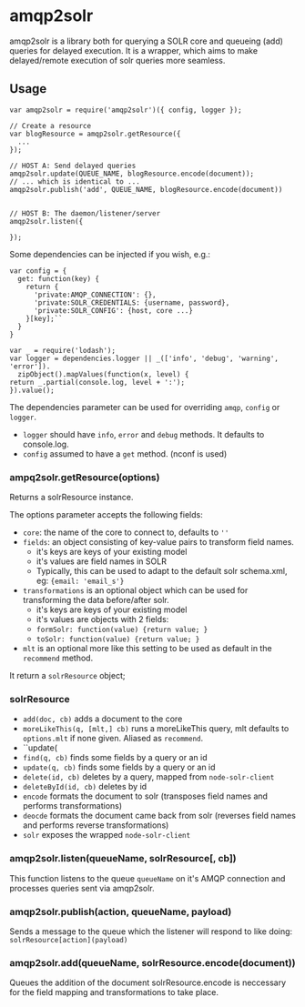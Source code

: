 # amqp2solr
amqp2solr is a library both for querying a SOLR core and queueing (add) queries for delayed execution. 
It is a wrapper, which aims to make delayed/remote execution of solr queries more seamless.

## Usage
    var amqp2solr = require('amqp2solr')({ config, logger });
    
    // Create a resource
    var blogResource = amqp2solr.getResource({ 
      ...
    });
    
    // HOST A: Send delayed queries
    amqp2solr.update(QUEUE_NAME, blogResource.encode(document));
    // ... which is identical to ...
    amqp2solr.publish('add', QUEUE_NAME, blogResource.encode(document))
    
    
    // HOST B: The daemon/listener/server
    amqp2solr.listen({
      
    });
    

Some dependencies can be injected if you wish, e.g.:

    var config = {
      get: function(key) {
        return {
          'private:AMQP_CONNECTION': {},
          'private:SOLR_CREDENTIALS: {username, password},
          'private:SOLR_CONFIG': {host, core ...}
        }[key];``
      }
    }
    
    var _ = require('lodash');
    var logger = dependencies.logger || _(['info', 'debug', 'warning', 'error']).
      zipObject().mapValues(function(x, level) {
    return _.partial(console.log, level + ':');
    }).value();

The dependencies parameter can be used for overriding ``amqp``, ``config`` or ``logger``.

- ``logger`` should have ``info``, ``error`` and ``debug`` methods. It defaults to console.log.
- ``config`` assumed to have a ``get`` method. (nconf is used)

### ampq2solr.getResource(options)
Returns a solrResource instance. 

The options parameter accepts the following fields:

- ``core``: the name of the core to connect to, defaults to ``''``
- ``fields``: an object consisting of key-value pairs to transform field names.
  - it's keys are keys of your existing model
  - it's values are field names in SOLR
  - Typically, this can be used to adapt to the default solr schema.xml, eg: ``{email: 'email_s'}``
- ``transformations`` is an optional object which can be used for transforming the data before/after solr.
  - it's keys are keys of your existing model
  - it's values are objects with 2 fields:
  - ``formSolr: function(value) {return value; }``
  - ``toSolr: function(value) {return value; }``
- ``mlt`` is an optional more like this setting to be used as default in the ``recommend`` method.

It return a ``solrResource`` object;

### solrResource

- ``add(doc, cb)`` adds a document to the core
- ``moreLikeThis(q, [mlt,] cb)`` runs a moreLikeThis query, 
mlt defaults to ``options.mlt`` if none given. Aliased as ``recommend``.
- ``update(
- ``find(q, cb)`` finds some fields by a query or an id
- ``update(q, cb)`` finds some fields by a query or an id
- ``delete(id, cb)`` deletes by a query, mapped from ``node-solr-client``
- ``deleteById(id, cb)`` deletes by id
- ``encode`` formats the document to solr (transposes field names and performs transformations)
- ``deocde`` formats the document came back from solr (reverses field names and performs reverse transformations)
- ``solr`` exposes the wrapped ``node-solr-client``


### amqp2solr.listen(queueName, solrResource[, cb])
This function listens to the queue ``queueName`` on it's AMQP connection and processes queries sent via amqp2solr.

### amqp2solr.publish(action, queueName, payload)
Sends a message to the queue which the listener will respond to like doing:  ``solrResource[action](payload)``

### amqp2solr.add(queueName, solrResource.encode(document))
Queues the addition of the document
solrResource.encode is neccessary for the field mapping and transformations to take place.
 